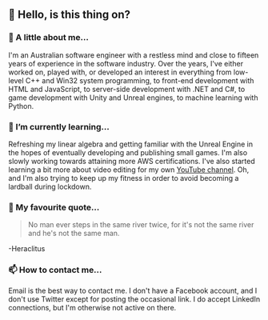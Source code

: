 ## 🎤 Hello, is this thing on?

### 👋 A little about me...

I'm an Australian software engineer with a restless mind and close to fifteen years of experience in the software industry. Over the years, I've either worked on, played with, or developed an interest in everything from low-level C++ and Win32 system programming, to front-end development with HTML and JavaScript, to server-side development with .NET and C#, to game development with Unity and Unreal engines, to machine learning with Python.

### 🌱 I’m currently learning...

Refreshing my linear algebra and getting familiar with the Unreal Engine in the hopes of eventually developing and publishing small games. I'm also slowly working towards attaining more AWS certifications. I've also started learning a bit more about video editing for my own [YouTube channel](https://www.youtube.com/channel/UCU-V27Ja03dd8Xm-JJJz7nQ/featured). Oh, and I'm also trying to keep up my fitness in order to avoid becoming a lardball during lockdown.

### 💬 My favourite quote...

> No man ever steps in the same river twice, for it's not the same river and he's not the same man.

-Heraclitus

### 📫 How to contact me...

Email is the best way to contact me. I don't have a Facebook account, and I don't use Twitter except for posting the occasional link. I do accept LinkedIn connections, but I'm otherwise not active on there.

<!--
**yottaawesome/yottaawesome** is a ✨ _special_ ✨ repository because its `README.md` (this file) appears on your GitHub profile.

Here are some ideas to get you started:

- 🔭 I’m currently working on ...
- 🌱 I’m currently learning ...
- 👯 I’m looking to collaborate on ...
- 🤔 I’m looking for help with ...
- 💬 Ask me about ...
- 📫 How to reach me: ...
- 😄 Pronouns: ...
- ⚡ Fun fact: ...
-->

